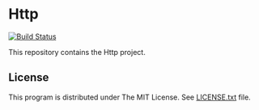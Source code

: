 # Http

[![Build Status](https://travis-ci.com/nathiss/Http.svg?branch=master)](https://travis-ci.com/nathiss/Http)

This repository contains the Http project.

## License

This program is distributed under The MIT License. See [LICENSE.txt](LICENSE.txt) file.